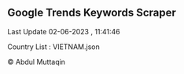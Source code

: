 

## Google Trends Keywords Scraper 
 
Last Update 02-06-2023 , 11:41:46

Country List :
VIETNAM.json



© Abdul Muttaqin 
